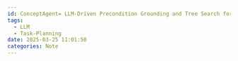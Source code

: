 ```yaml
---
id: ConceptAgent= LLM-Driven Precondition Grounding and Tree Search for Robust Task Planning and Execution
tags:
  - LLM
  - Task-Planning
date: 2025-03-25 11:01:50
categories: Note
---
```

